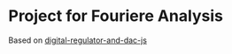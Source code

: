 # Project for Fouriere Analysis

Based on [digital-regulator-and-dac-js](https://gitlab.com/2tefan/digital-regulator-js)
